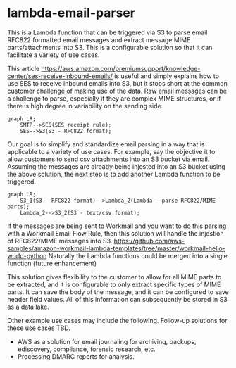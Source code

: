 # lambda-email-parser

This is a Lambda function that can be triggered via S3 to parse email RFC822 formatted email messages and extract message MIME parts/attachments into S3. This is a configurable solution so that it can facilitate a variety of use cases.

This article https://aws.amazon.com/premiumsupport/knowledge-center/ses-receive-inbound-emails/ is useful and simply explains how to use SES to receive inbound emails into S3, but it stops short at the common customer challenge of making use of the data. Raw email messages can be a challenge to parse, especially if they are complex MIME structures, or if there is high degree in variability on the sending side. 

```mermaid
graph LR;
    SMTP-->SES(SES receipt rule);
    SES-->S3(S3 - RFC822 format);
```

Our goal is to simplify and standardize email parsing in a way that is applicable to a variety of use cases. For example, say the objective it to allow customers to send csv attachments into an S3 bucket via email. Assuming the messages are already being injested into an S3 bucket using the above solution, the next step is to add another Lambda function to be triggered.

```mermaid
graph LR;
    S3_1(S3 - RFC822 format)-->Lambda_2(Lambda - parse RFC822/MIME parts);
    Lambda_2-->S3_2(S3 - text/csv format);
```

If the messages are being sent to Workmail and you want to do this parsing with a Workmail Email Flow Rule, then this solution will handle the injestion of RFC822/MIME messages into S3. https://github.com/aws-samples/amazon-workmail-lambda-templates/tree/master/workmail-hello-world-python  Naturally the Lambda functions could be merged into a single function (future enhancement)

This solution gives flexibility to the customer to allow for all MIME parts to be extracted, and it is configurable to only extract specific types of MIME parts. It can save the body of the message, and it can be configured to save header field values. All of this information can subsequently be stored in S3 as a data lake.

Other example use cases may include the following. Follow-up solutions for these use cases TBD.
- AWS as a solution for email journaling for archiving, backups, ediscovery, compliance, forensic research, etc. 
- Processing DMARC reports for analysis.


